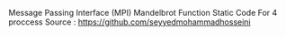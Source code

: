 Message Passing Interface (MPI)
Mandelbrot Function
Static Code For 4 proccess
Source : https://github.com/seyyedmohammadhosseini

